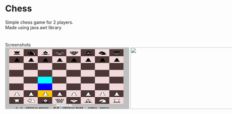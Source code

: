 # Chess
Simple chess game for 2 players. <br/>
Made using java awt library

#
Screenshots
<nobr><img src="https://github.com/witek3100/Chess/blob/master/static/chess1.png"  width="400" height="200">
<img src="https://github.com/witek3100/Chess/static/chess2.png"  width="400" height="200"></nobr>
